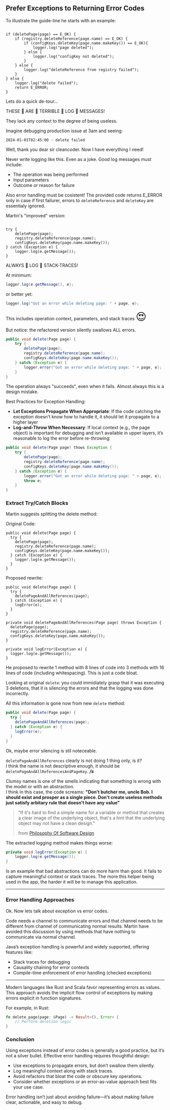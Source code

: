 ## Prefer Exceptions to Returning Error Codes

To illustrate the guide-line he starts with an example: 

<div class="book-quote">
<pre><code class="language-java">
if (deletePage(page) == E_OK) {
    if (registry.deleteReference(page.name) == E_OK) {
        if (configKeys.deleteKey(page.name.makeKey()) == E_OK){
            logger.log("page deleted");
        } else {
            logger.log("configKey not deleted");
        }
    } else {
        logger.log("deleteReference from registry failed");
    }
} else {
    logger.log("delete failed");
    return E_ERROR;
}
</code></pre>
</div>

Lets do a quick de-tour...

<div class="big-emphasis">
    <p className="text-4xl font-bold text-teal-400 animate-pulse">
        THESE 👏 ARE 👏 TERRIBLE 👏 LOG 👏 MESSAGES!
    </p>
</div>

They lack any context to the degree of being useless. 

Imagine debugging production issue at 3am and seeing:

```
2024-01-01T02:45:00 - delete failed
```

Well, thank you dear sir cleancoder. Now I have everything I need!

Never write logging like this. Even as a joke. Good log messages must include:
* The operation was being performed
* Input parameters
* Outcome or reason for failure

Also error handling must be cosistent! 
The provided code returns E_ERROR only in case if first failurer, errors to `deleteReference` and `deleteKey` are essentialy ignored.

Martin's "improved" version:

<div class="book-quote">
<pre><code class="language-java">
try {
    deletePage(page);
    registry.deleteReference(page.name);
    configKeys.deleteKey(page.name.makeKey());
} catch (Exception e) {
    logger.log(e.getMessage());
}
</code></pre>
</div>

<div class="big-emphasis">
    <p className="text-4xl font-bold text-teal-400 animate-pulse">
        ALWAYS 👏 LOG 👏 STACK-TRACES!
    </p>
</div>

At minimum:
```java
logger.log(e.getMessage(), e);
```

or better yet:
```java
logger.log("Got an error while deleting page: " + page, e);
```

This includes operation context, parameters, and stack traces <span style="font-size:2rem"> 😍 </span>

But notice: the refactored version silently swallows ALL errors. 

```java
public void delete(Page page) {
    try {
        deletePage(page);
        registry.deleteReference(page.name);
        configKeys.deleteKey(page.name.makeKey());
    } catch (Exception e) {
        logger.error("Got an error while deleting page: " + page, e);
    }
}
```
The operation always "succeeds", even when it fails. Almost always this is a design mistake.

Best Practices for Exception Handling:
* **Let Exceptions Propagate When Appropriate**: If the code catching the exception doesn’t know how to handle it, it should let it propagate to a higher layer
* **Log-and-Throw When Necessary**: If local context (e.g., the page object) is important for debugging and isn’t available in upper layers, it’s reasonable to log the error before re-throwing:


```java
public void delete(Page page) thows Exception {
    try {
        deletePage(page);
        registry.deleteReference(page.name);
        configKeys.deleteKey(page.name.makeKey());
    } catch (Exception e) {
        logger.error("Got an error while deleting page: " + page, e);
        throw e;
    }
}
```

### Extract Try/Catch Blocks
 
Martin suggests splitting the delete method:

<div class="code-comparison">
    <div class="code-column" style="flex:0">
        <div class="code-column-title">Original Code: </div>
        <pre class="ignore"><code class="language-java">public void delete(Page page) {
  try {
    deletePage(page);
    registry.deleteReference(page.name);
    configKeys.deleteKey(page.name.makeKey());
  } catch (Exception e) {
    logger.log(e.getMessage());
  }
}</code></pre>
    </div>
    <div class="code-column">
        <div class="code-column-title">Proposed rewrite:</div>
        <pre class="ignore"><code class="language-java">public void delete(Page page) {
  try {
    deletePageAndAllReferences(page);
  } catch (Exception e) {
    logError(e);
  }
}
&nbsp;
private void deletePageAndAllReferences(Page page) throws Exception {
  deletePage(page);
  registry.deleteReference(page.name);
  configKeys.deleteKey(page.name.makeKey());
}
&nbsp;
private void logError(Exception e) {
  logger.log(e.getMessage());
}</code></pre>
    </div>
</div>

He proposed to rewrite 1 method with 8 lines of code into 3 methods with 16 lines of code (including whitespacing).
This is just a code bloat. 

Looking at original `delete`: you could immidiately grasp that it was executing 3 deletions, that it is silencing the errors and that the logging was done incorrectly. 

All this information is gone now from new `delete` method:

```java
public void delete(Page page) {
  try {
    deletePageAndAllReferences(page);
  } catch (Exception e) {
    logError(e);
  }
}
```

Ok, maybe error silencing is stil noteceable. 

`deletePageAndAllReferences` clearly is not doing 1 thing only, is it?<br/>
I think the name is not descriptive enough, it should be `deletePageAndAllReferencesAndPageKey`. ***/s***

Clumsy names is one of the smells indicating that something is wrong with the model or with an abstraction.<br/>
I think in this case, the code screams: **"Don't butcher me, uncle Bob. I should exist and prosper as a single piece.
Don't create useless methods just satisfy arbitary rule that doesn't have any value"**

> "If it's hard to find a simple name for a variable or method that creates a clear image of the underlying object, that's a hint that the underlying object may not have a clean design."
>
> from [Philosophy Of Software Design](https://www.amazon.com/Philosophy-Software-Design-John-Ousterhout/dp/1732102201)

The extracted logging method makes things worse: 

```java
private void logError(Exception e) {
    logger.log(e.getMessage());
}
```

Is an example that bad abstractions can do more harm than good. It fails to capture meaningful context or stack traces.
The more this helper being used in the app, the harder it will be to manage this application.

---

### Error Handling Approaches 

Ok. Now lets talk about exception vs error codes.

Code needs a channel to communicate errors and that channel needs to be different from channel of communicating normal results. 
Martin have avoided this discussion by using methods that have nothing to communicate via normal channel.

Java’s exception handling is powerful and widely supported, offering features like:

* Stack traces for debugging
* Causality chaining for error contexts
* Compile-time enforcement of error handling (checked exceptions)

---

Modern languages like Rust and Scala favor representing errors as values. 
This approach avoids the implicit flow control of exceptions by making errors explicit in function signatures.

For example, in Rust:

```rust
fn delete_page(page: &Page) -> Result<(), Error> {
    // Perform deletion logic
}
```

### Conclusion

Using exceptions instead of error codes is generally a good practice, but it’s not a silver bullet. Effective error handling requires thoughtful design:

- Use exceptions to propagate errors, but don’t swallow them silently.
- Log meaningful context along with stack traces.
- Avoid refactors that bloat the code or obscure key operations.
- Consider whether exceptions or an error-as-value approach best fits your use case.

Error handling isn’t just about avoiding failure—it’s about making failure clear, actionable, and easy to debug.
